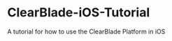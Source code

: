 ClearBlade-iOS-Tutorial
=======================

A tutorial for how to use the ClearBlade Platform in iOS
